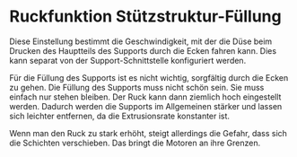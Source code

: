 Ruckfunktion Stützstruktur-Füllung
====
Diese Einstellung bestimmt die Geschwindigkeit, mit der die Düse beim Drucken des Hauptteils des Supports durch die Ecken fahren kann. Dies kann separat von der Support-Schnittstelle konfiguriert werden.

Für die Füllung des Supports ist es nicht wichtig, sorgfältig durch die Ecken zu gehen. Die Füllung des Supports muss nicht schön sein. Sie muss einfach nur stehen bleiben. Der Ruck kann dann ziemlich hoch eingestellt werden. Dadurch werden die Supports im Allgemeinen stärker und lassen sich leichter entfernen, da die Extrusionsrate konstanter ist.

Wenn man den Ruck zu stark erhöht, steigt allerdings die Gefahr, dass sich die Schichten verschieben. Das bringt die Motoren an ihre Grenzen.